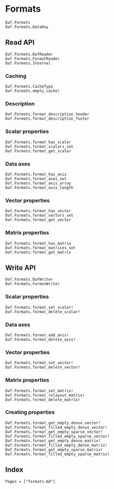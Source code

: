# Formats

```@docs
Daf.Formats
Daf.Formats.DataKey
```

## Read API

```@docs
Daf.Formats.DafReader
Daf.Formats.FormatReader
Daf.Formats.Internal
```

### Caching

```@docs
Daf.Formats.CacheType
Daf.Formats.empty_cache!
```

### Description

```@docs
Daf.Formats.format_description_header
Daf.Formats.format_description_footer
```

### Scalar properties

```@docs
Daf.Formats.format_has_scalar
Daf.Formats.format_scalars_set
Daf.Formats.format_get_scalar
```

### Data axes

```@docs
Daf.Formats.format_has_axis
Daf.Formats.format_axes_set
Daf.Formats.format_axis_array
Daf.Formats.format_axis_length
```

### Vector properties

```@docs
Daf.Formats.format_has_vector
Daf.Formats.format_vectors_set
Daf.Formats.format_get_vector
```

### Matrix properties

```@docs
Daf.Formats.format_has_matrix
Daf.Formats.format_matrices_set
Daf.Formats.format_get_matrix
```

## Write API

```@docs
Daf.Formats.DafWriter
Daf.Formats.FormatWriter
```

### Scalar properties

```@docs
Daf.Formats.format_set_scalar!
Daf.Formats.format_delete_scalar!
```

### Data axes

```@docs
Daf.Formats.format_add_axis!
Daf.Formats.format_delete_axis!
```

### Vector properties

```@docs
Daf.Formats.format_set_vector!
Daf.Formats.format_delete_vector!
```

### Matrix properties

```@docs
Daf.Formats.format_set_matrix!
Daf.Formats.format_relayout_matrix!
Daf.Formats.format_delete_matrix!
```

### Creating properties

```@docs
Daf.Formats.format_get_empty_dense_vector!
Daf.Formats.format_filled_empty_dense_vector!
Daf.Formats.format_get_empty_sparse_vector!
Daf.Formats.format_filled_empty_sparse_vector!
Daf.Formats.format_get_empty_dense_matrix!
Daf.Formats.format_filled_empty_dense_matrix!
Daf.Formats.format_get_empty_sparse_matrix!
Daf.Formats.format_filled_empty_sparse_matrix!
```

## Index

```@index
Pages = ["formats.md"]
```

